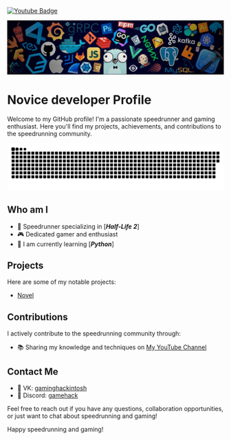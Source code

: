 <div id="badges">
  <a href="https://www.youtube.com/channel/UCrKASsAjc_J-ANMUw-ui6iA">
    <img src="https://img.shields.io/badge/YouTube-red?style=for-the-badge&logo=youtube&logoColor=white" alt="Youtube Badge"/>
  </a>
</div>




<p align="center">
  <img src="203785020-2b4826c1-7ddb-4de8-b65b-ebf6e04c5290.jpeg" />
</p>


# Novice developer Profile

Welcome to my GitHub profile! I'm a passionate speedrunner and gaming enthusiast. Here you'll find my projects, achievements, and contributions to the speedrunning community.
<p align="center">
  <img src="https://github.com/GamingHackintosh/GamingHackintosh/blob/main/github-snake.svg" alt="GitHub Snake Animation" />
</p>

## Who am I

- 💨 Speedrunner specializing in [***Half-Life 2***]
- 🎮 Dedicated gamer and enthusiast
- 🌱 I am currently learning [***Python***]



## Projects

Here are some of my notable projects:

- [Novel](https://github.com/GamingHackintosh/Half-Life-2-Episode-One---Blamod)

## Contributions

I actively contribute to the speedrunning community through:

- 📚 Sharing my knowledge and techniques on [My YouTube Channel]([https://www.youtube.com/channel/UCrKASsAjc_J-ANMUw-ui6iA])


## Contact Me

- 📧 VK: [gaminghackintosh](https://vk.com/gaminghackintosh)
- 💬 Discord: [gamehack](https://discord.com/invite/dgxrRMsmjG)

Feel free to reach out if you have any questions, collaboration opportunities, or just want to chat about speedrunning and gaming!


Happy speedrunning and gaming!
